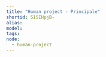 ```yaml
---
title: "Human project - Principale"
shortid: S1SIHpjB-
alias:
model:
tags:
node: 
  - human-project
---
```

